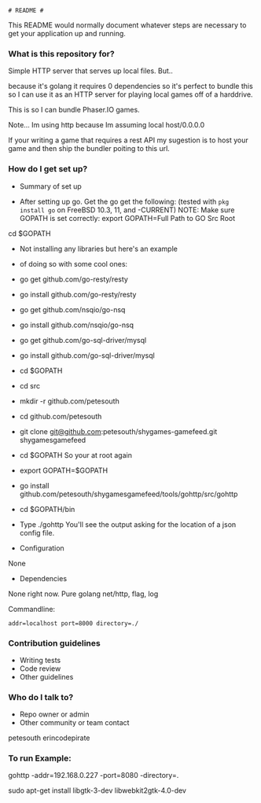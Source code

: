 	# README #

This README would normally document whatever steps are necessary to get your application up and running.

### What is this repository for? ###


Simple HTTP server that serves up local files.  But..

because it's golang it requires 0 dependencies so it's perfect to bundle this
so I can use it as an HTTP server for playing local games off of a harddrive.

This is so I can bundle Phaser.IO games.

Note... Im using http because Im assuming local host/0.0.0.0

If your writing a game that requires a rest API my sugestion is to 
host your game and then ship the bundler poiting to this url.

### How do I get set up? ###

* Summary of set up

* After setting up go.  Get the go get the following: 
(tested with `pkg install go` on FreeBSD 10.3, 11, and -CURRENT)
NOTE: Make sure GOPATH is set correctly:
export GOPATH=Full Path to GO Src Root

cd $GOPATH


* Not installing any libraries but here's an example
* of doing so with some cool ones:

* go get github.com/go-resty/resty   
* go install github.com/go-resty/resty 

* go get github.com/nsqio/go-nsq
* go install github.com/nsqio/go-nsq

* go get github.com/go-sql-driver/mysql
* go install github.com/go-sql-driver/mysql



* cd $GOPATH
* cd src 
* mkdir -r github.com/petesouth
* cd github.com/petesouth
* git clone git@github.com:petesouth/shygames-gamefeed.git shygamesgamefeed
* cd $GOPATH     So your at root again    
* export GOPATH=$GOPATH

* go install github.com/petesouth/shygamesgamefeed/tools/gohttp/src/gohttp 
* cd $GOPATH/bin 

* Type ./gohttp   You'll see the output asking for the location of a json config file.  


* Configuration

None

* Dependencies

None right now. Pure golang net/http, flag, log

Commandline:

 	addr=localhost port=8000 directory=./

### Contribution guidelines ###

* Writing tests
* Code review
* Other guidelines

### Who do I talk to? ###


* Repo owner or admin
* Other community or team contact

petesouth  erincodepirate


### To run Example:

gohttp -addr=192.168.0.227 -port=8080 -directory=.


sudo apt-get install libgtk-3-dev libwebkit2gtk-4.0-dev
